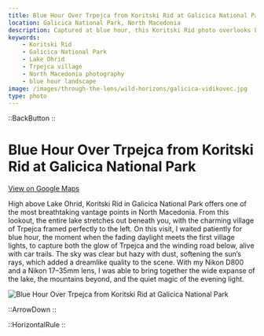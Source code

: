 ```yaml
---
title: Blue Hour Over Trpejca from Koritski Rid at Galicica National Park
location: Galicica National Park, North Macedonia
description: Captured at blue hour, this Koritski Rid photo overlooks Lake Ohrid, Trpejca village, and winding car trails through Galicica National Park.
keywords:
    - Koritski Rid
    - Galicica National Park
    - Lake Ohrid
    - Trpejca village
    - North Macedonia photography
    - blue hour landscape
image: /images/through-the-lens/wild-horizons/galicica-vidikovec.jpg
type: photo
---
```


::BackButton
::

# Blue Hour Over Trpejca from Koritski Rid at Galicica National Park

<a href="https://www.google.com/maps/search/?api=1&query=Koritski+Rid,+National+Park,+North+Macedonia" target="_blank" rel="noopener noreferrer">View on Google Maps</a>

High above Lake Ohrid, Koritski Rid in Galicica National Park offers one of the most breathtaking vantage points in North Macedonia. From this lookout, the entire lake stretches out beneath you, with the charming village of Trpejca framed perfectly to the left. On this visit, I waited patiently for blue hour, the moment when the fading daylight meets the first village lights, to capture both the glow of Trpejca and the winding road below, alive with car trails. The sky was clear but hazy with dust, softening the sun’s rays, which added a dreamlike quality to the scene. With my Nikon D800 and a Nikon 17–35mm lens, I was able to bring together the wide expanse of the lake, the mountains beyond, and the quiet magic of the evening light.

![Blue Hour Over Trpejca from Koritski Rid at Galicica National Park](/images/through-the-lens/wild-horizons/galicica-vidikovec.jpg)

<div class="mb-8"></div>

::ArrowDown
::

<div class="mb-8"></div>

::HorizontalRule
::
